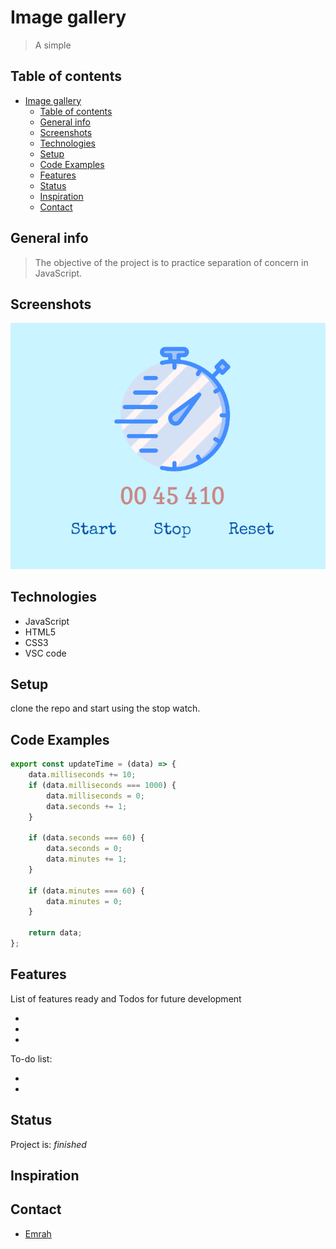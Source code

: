 # Image gallery

> A simple

## Table of contents

- [Image gallery](#image-gallery)
  - [Table of contents](#table-of-contents)
  - [General info](#general-info)
  - [Screenshots](#screenshots)
  - [Technologies](#technologies)
  - [Setup](#setup)
  - [Code Examples](#code-examples)
  - [Features](#features)
  - [Status](#status)
  - [Inspiration](#inspiration)
  - [Contact](#contact)

## General info

> The objective of the project is to practice separation of concern in
> JavaScript.

## Screenshots

![screenshot](./assets/stopwatch-Screen.png)

## Technologies

- JavaScript
- HTML5
- CSS3
- VSC code

## Setup

clone the repo and start using the stop watch.

## Code Examples

```js
export const updateTime = (data) => {
	data.milliseconds += 10;
	if (data.milliseconds === 1000) {
		data.milliseconds = 0;
		data.seconds += 1;
	}

	if (data.seconds === 60) {
		data.seconds = 0;
		data.minutes += 1;
	}

	if (data.minutes === 60) {
		data.minutes = 0;
	}

	return data;
};
```

## Features

List of features ready and Todos for future development

-
-
-

To-do list:

-
-

## Status

Project is: _finished_

## Inspiration

## Contact

- [Emrah](https://github.com/emrahhko)
